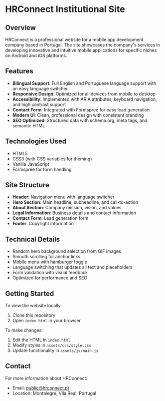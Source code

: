 # HRConnect Institutional Site

## Overview
HRConnect is a professional website for a mobile app development company based in Portugal. The site showcases the company's services in developing innovative and intuitive mobile applications for specific niches on Android and iOS platforms.

## Features
- **Bilingual Support**: Full English and Portuguese language support with an easy language switcher
- **Responsive Design**: Optimized for all devices from mobile to desktop
- **Accessibility**: Implemented with ARIA attributes, keyboard navigation, and high contrast support
- **Contact Form**: Integrated with Formspree for easy lead generation
- **Modern UI**: Clean, professional design with consistent branding
- **SEO Optimized**: Structured data with schema.org, meta tags, and semantic HTML

## Technologies Used
- HTML5
- CSS3 (with CSS variables for theming)
- Vanilla JavaScript
- Formspree for form handling

## Site Structure
- **Header**: Navigation menu with language switcher
- **Hero Section**: Main headline, subheadline, and call-to-action
- **About Section**: Company mission, vision, and values
- **Legal Information**: Business details and contact information
- **Contact Form**: Lead generation form
- **Footer**: Copyright information

## Technical Details
- Random hero background selection from GIF images
- Smooth scrolling for anchor links
- Mobile menu with hamburger toggle
- Language switching that updates all text and placeholders
- Form validation with visual feedback
- Optimized for performance and SEO

## Getting Started
To view the website locally:
1. Clone this repository
2. Open `index.html` in your browser

To make changes:
1. Edit the HTML in `index.html`
2. Modify styles in `assets/css/style.css`
3. Update functionality in `assets/js/main.js`

## Contact
For more information about HRConnect:
- Email: public@hrconnect.pt
- Location: Montalegre, Vila Real, Portugal
